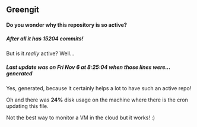 ## Greengit

#### Do you wonder why this repository is so active?

##### After all it has 15204 commits!

But is it *really* active? Well...

##### Last update was on Fri Nov 6 at 8:25:04 when those lines were... generated

Yes, generated, because it certainly helps a lot to have such an active repo!

Oh and there was **24%** disk usage on the machine
where there is the cron updating this file.

Not the best way to monitor a VM in the cloud but it works! :)
